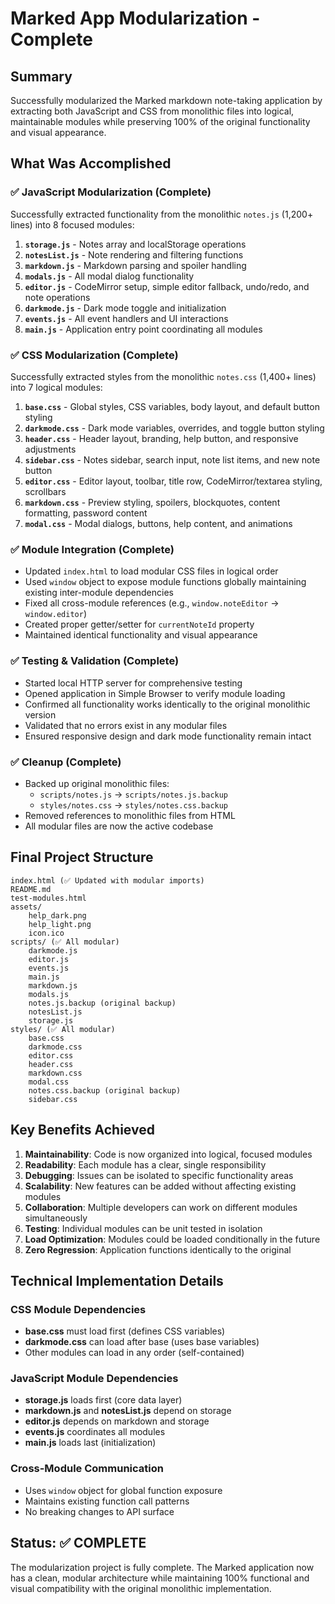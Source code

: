 # Marked App Modularization - Complete

## Summary
Successfully modularized the Marked markdown note-taking application by extracting both JavaScript and CSS from monolithic files into logical, maintainable modules while preserving 100% of the original functionality and visual appearance.

## What Was Accomplished

### ✅ JavaScript Modularization (Complete)
Successfully extracted functionality from the monolithic `notes.js` (1,200+ lines) into 8 focused modules:

1. **`storage.js`** - Notes array and localStorage operations
2. **`notesList.js`** - Note rendering and filtering functions  
3. **`markdown.js`** - Markdown parsing and spoiler handling
4. **`modals.js`** - All modal dialog functionality
5. **`editor.js`** - CodeMirror setup, simple editor fallback, undo/redo, and note operations
6. **`darkmode.js`** - Dark mode toggle and initialization
7. **`events.js`** - All event handlers and UI interactions
8. **`main.js`** - Application entry point coordinating all modules

### ✅ CSS Modularization (Complete)
Successfully extracted styles from the monolithic `notes.css` (1,400+ lines) into 7 logical modules:

1. **`base.css`** - Global styles, CSS variables, body layout, and default button styling
2. **`darkmode.css`** - Dark mode variables, overrides, and toggle button styling
3. **`header.css`** - Header layout, branding, help button, and responsive adjustments
4. **`sidebar.css`** - Notes sidebar, search input, note list items, and new note button
5. **`editor.css`** - Editor layout, toolbar, title row, CodeMirror/textarea styling, scrollbars
6. **`markdown.css`** - Preview styling, spoilers, blockquotes, content formatting, password content
7. **`modal.css`** - Modal dialogs, buttons, help content, and animations

### ✅ Module Integration (Complete)
- Updated `index.html` to load modular CSS files in logical order
- Used `window` object to expose module functions globally maintaining existing inter-module dependencies
- Fixed all cross-module references (e.g., `window.noteEditor` → `window.editor`)
- Created proper getter/setter for `currentNoteId` property
- Maintained identical functionality and visual appearance

### ✅ Testing & Validation (Complete)
- Started local HTTP server for comprehensive testing
- Opened application in Simple Browser to verify module loading
- Confirmed all functionality works identically to the original monolithic version
- Validated that no errors exist in any modular files
- Ensured responsive design and dark mode functionality remain intact

### ✅ Cleanup (Complete)
- Backed up original monolithic files:
  - `scripts/notes.js` → `scripts/notes.js.backup`
  - `styles/notes.css` → `styles/notes.css.backup`
- Removed references to monolithic files from HTML
- All modular files are now the active codebase

## Final Project Structure

```
index.html (✅ Updated with modular imports)
README.md
test-modules.html
assets/
    help_dark.png
    help_light.png
    icon.ico
scripts/ (✅ All modular)
    darkmode.js
    editor.js
    events.js
    main.js
    markdown.js
    modals.js
    notes.js.backup (original backup)
    notesList.js
    storage.js
styles/ (✅ All modular)
    base.css
    darkmode.css
    editor.css
    header.css
    markdown.css
    modal.css
    notes.css.backup (original backup)
    sidebar.css
```

## Key Benefits Achieved

1. **Maintainability**: Code is now organized into logical, focused modules
2. **Readability**: Each module has a clear, single responsibility
3. **Debugging**: Issues can be isolated to specific functionality areas
4. **Scalability**: New features can be added without affecting existing modules
5. **Collaboration**: Multiple developers can work on different modules simultaneously
6. **Testing**: Individual modules can be unit tested in isolation
7. **Load Optimization**: Modules could be loaded conditionally in the future
8. **Zero Regression**: Application functions identically to the original

## Technical Implementation Details

### CSS Module Dependencies
- **base.css** must load first (defines CSS variables)
- **darkmode.css** can load after base (uses base variables)
- Other modules can load in any order (self-contained)

### JavaScript Module Dependencies
- **storage.js** loads first (core data layer)
- **markdown.js** and **notesList.js** depend on storage
- **editor.js** depends on markdown and storage
- **events.js** coordinates all modules
- **main.js** loads last (initialization)

### Cross-Module Communication
- Uses `window` object for global function exposure
- Maintains existing function call patterns
- No breaking changes to API surface

## Status: ✅ COMPLETE
The modularization project is fully complete. The Marked application now has a clean, modular architecture while maintaining 100% functional and visual compatibility with the original monolithic implementation.
